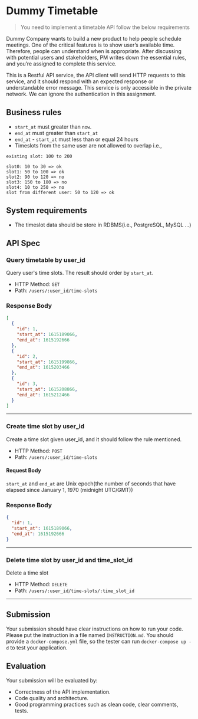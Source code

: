 # Dummy Timetable
> You need to implement a timetable API follow the below requirements

Dummy Company wants to build a new product to help people schedule meetings. One of the critical features is to show user’s available time. Therefore, people can understand when is appropriate. After discussing with potential users and stakeholders, PM writes down the essential rules, and you’re assigned to complete this service.

This is a Restful API service, the API client will send HTTP requests to this service, and it should respond with an expected response or understandable error message. This service is only accessible in the private network. We can ignore the authentication in this assignment.


## Business rules
* `start_at` must greater than `now`.
* `end_at` must greater than `start_at`
* `end_at` - `start_at` must less than or equal 24 hours
* Timeslots from the same user are not allowed to overlap
i.e., 

```
existing slot: 100 to 200

slot0: 10 to 30 => ok
slot1: 50 to 100 => ok
slot2: 90 to 120 => no
slot3: 150 to 180 => no
slot4: 10 to 250 => no
slot from different user: 50 to 120 => ok
```

## System requirements
* The timeslot data should be store in RDBMS(i.e., PostgreSQL, MySQL ...)


## API Spec

### Query timetable by user_id
Query user's time slots. The result should order by `start_at`.

* HTTP Method: `GET`
* Path: `/users/:user_id/time-slots`

### Response Body
```json
[
  {
    "id": 1,
    "start_at": 1615189066,
    "end_at": 1615192666
  },
  {
    "id": 2,
    "start_at": 1615199866,
    "end_at": 1615203466
  },
  {
    "id": 3,
    "start_at": 1615208866,
    "end_at": 1615212466
  }
]
```

---

### Create time slot by user_id
Create a time slot given user_id, and it should follow the rule mentioned.

* HTTP Method: `POST`
* Path: `/users/:user_id/time-slots`

#### Request Body
`start_at` and `end_at` are Unix epoch(the number of seconds that have elapsed since January 1, 1970 (midnight UTC/GMT))


### Response Body

```json
{
  "id": 1,
  "start_at": 1615189066,
  "end_at": 1615192666
}
```

---

### Delete time slot by user_id and time_slot_id
Delete a time slot

* HTTP Method: `DELETE`
* Path: `/users/:user_id/time-slots/:time_slot_id`


---

## Submission
Your submission should have clear instructions on how to run your code. Please put the instruction in a file named `INSTRUCTION.md`. You should provide a `docker-compose.yml` file, so the tester can run `docker-compose up -d` to test your application.


## Evaluation
Your submission will be evaluated by:
* Correctness of the API implementation.
* Code quality and architecture.
* Good programming practices such as clean code, clear comments, tests.

